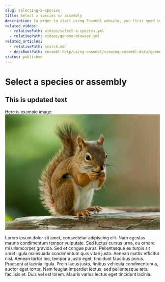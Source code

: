 ```yaml
---
slug: selecting-a-species
title: Select a species or assembly
description: In order to start using Ensembl website, you first need to select a species.
related_videos:
  - relativePath: videos/select-a-species.yml
  - relativePath: videos/genome-browser.yml
related_articles:
  - relativePath: search.md
  - docsRootPath: ensembl-help/using-ensembl/viewing-ensembl-data/genome-browser/using-the-genome-browser.md
status: published
---
```


# Select a species or assembly

## This is updated text 

Here is example image: ![image](media/american-red-squirrel.jpg)

Lorem ipsum dolor sit amet, consectetur adipiscing elit. Nam egestas mauris condimentum tempor vulputate. Sed luctus cursus urna, eu ornare mi ullamcorper gravida. Sed et congue purus. Pellentesque eu turpis sit amet ligula malesuada condimentum quis vitae justo. Aenean mattis efficitur nisl. Aenean tortor leo, tempor a justo eget, tincidunt faucibus purus. Praesent at lacinia ligula. Proin lacus justo, finibus vehicula condimentum a, auctor eget tortor. Nam feugiat imperdiet lectus, sed pellentesque arcu facilisis et. Duis vel est lorem. Mauris varius lectus eget tincidunt lacinia.
